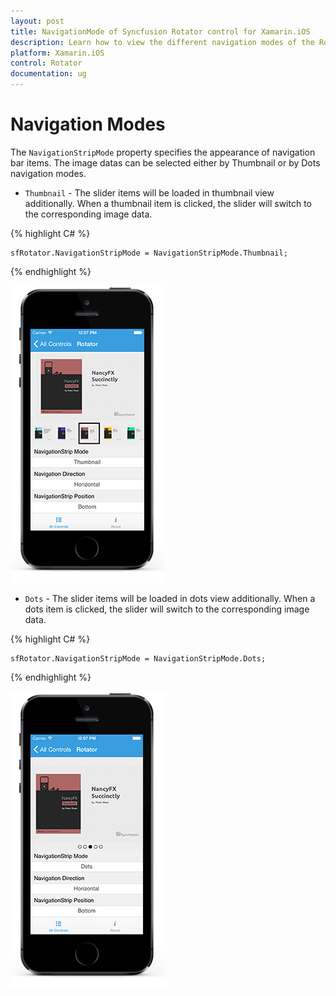 ```yaml
---
layout: post
title: NavigationMode of Syncfusion Rotator control for Xamarin.iOS
description: Learn how to view the different navigation modes of the Rotator control in Xamarin.iOS
platform: Xamarin.iOS 
control: Rotator
documentation: ug
---
```


# Navigation Modes

The `NavigationStripMode` property specifies the appearance of navigation bar items. The image datas can be selected either by Thumbnail or by Dots navigation modes.

* `Thumbnail` - The slider items will be loaded in thumbnail view additionally. When a thumbnail item is clicked, the slider will switch to the corresponding image data.

{% highlight C# %}

	sfRotator.NavigationStripMode = NavigationStripMode.Thumbnail;	

{% endhighlight %}

![](images/thumbnail.png)

* `Dots` - The slider items will be loaded in dots view additionally. When a dots item is clicked, the slider will switch to the corresponding image data.

{% highlight C# %}

	sfRotator.NavigationStripMode = NavigationStripMode.Dots;	

{% endhighlight %}

![](images/dots.png)